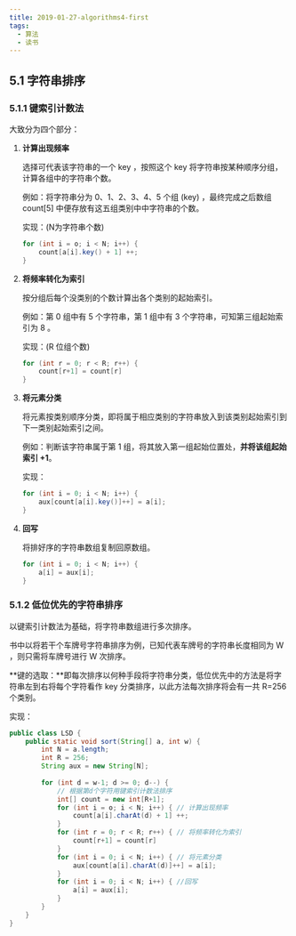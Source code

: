 ```yaml
---
title: 2019-01-27-algorithms4-first
tags:
  - 算法
  - 读书
---
```



## 5.1 字符串排序

### 5.1.1 键索引计数法

大致分为四个部分：

1. **计算出现频率**

   选择可代表该字符串的一个 key ，按照这个 key 将字符串按某种顺序分组，计算各组中的字符串个数。

   例如：将字符串分为 0、1、2、3、4、5 个组 (key) ，最终完成之后数组 count[5] 中便存放有这五组类别中中字符串的个数。

   实现：(N为字符串个数)

   ```java
   for (int i = o; i < N; i++) {
       count[a[i].key() + 1] ++;
   }
   ```

2. **将频率转化为索引**

   按分组后每个没类别的个数计算出各个类别的起始索引。

   例如：第 0 组中有 5 个字符串，第 1 组中有 3 个字符串，可知第三组起始索引为 8 。

   实现：(R 位组个数)

   ```java
   for (int r = 0; r < R; r++) {
       count[r+1] = count[r]
   }
   ```

3. **将元素分类**

   将元素按类别顺序分类，即将属于相应类别的字符串放入到该类别起始索引到下一类别起始索引之间。

   例如：判断该字符串属于第 1 组，将其放入第一组起始位置处，**并将该组起始索引 +1**。

   实现：

   ```java
   for (int i = 0; i < N; i++) {
       aux[count[a[i].key()]++] = a[i];
   }
   ```

4. **回写**

   将排好序的字符串数组复制回原数组。

   ```java
   for (int i = 0; i < N; i++) {
       a[i] = aux[i];
   }
   ```

### 5.1.2 低位优先的字符串排序

以键索引计数法为基础，将字符串数组进行多次排序。

书中以将若干个车牌号字符串排序为例，已知代表车牌号的字符串长度相同为 W ，则只需将车牌号进行 W 次排序。

**键的选取：**即每次排序以何种手段将字符串分类，低位优先中的方法是将字符串左到右将每个字符看作 key 分类排序，以此方法每次排序将会有一共 R=256 个类别。

实现：

```java
public class LSD {
    public static void sort(String[] a, int w) {
        int N = a.length;
        int R = 256;
        String aux = new String[N];
        
        for (int d = w-1; d >= 0; d--) {
            // 根据第d个字符用键索引计数法排序
            int[] count = new int[R+1];
            for (int i = o; i < N; i++) { // 计算出现频率
                count[a[i].charAt(d) + 1] ++;
            }
            for (int r = 0; r < R; r++) { // 将频率转化为索引
                count[r+1] = count[r]
            }
            for (int i = 0; i < N; i++) { // 将元素分类
                aux[count[a[i].charAt(d)]++] = a[i];
            }
			for (int i = 0; i < N; i++) { //回写
                a[i] = aux[i];
            }
        }
    }
}
```

